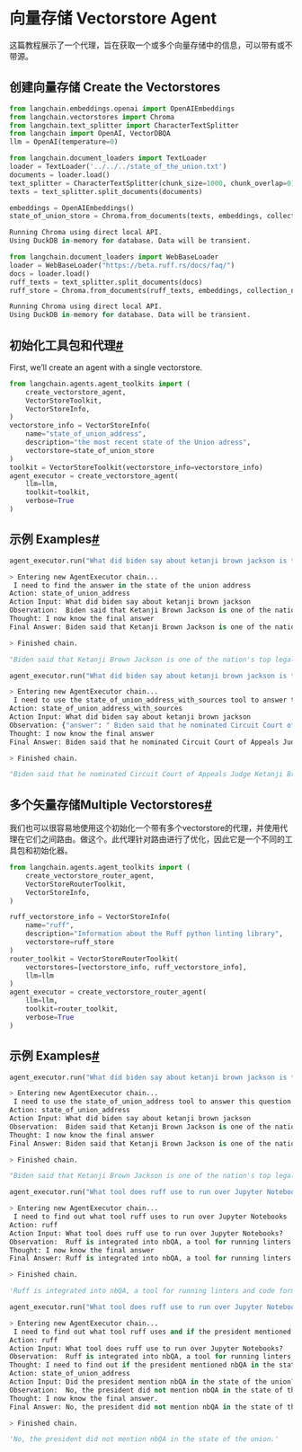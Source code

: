 
向量存储 Vectorstore Agent
======


这篇教程展示了一个代理，旨在获取一个或多个向量存储中的信息，可以带有或不带源。

创建向量存储 Create the Vectorstores
---------------------------------------------------------------


```   python
from langchain.embeddings.openai import OpenAIEmbeddings
from langchain.vectorstores import Chroma
from langchain.text_splitter import CharacterTextSplitter
from langchain import OpenAI, VectorDBQA
llm = OpenAI(temperature=0)

```



```   python
from langchain.document_loaders import TextLoader
loader = TextLoader('../../../state_of_the_union.txt')
documents = loader.load()
text_splitter = CharacterTextSplitter(chunk_size=1000, chunk_overlap=0)
texts = text_splitter.split_documents(documents)

embeddings = OpenAIEmbeddings()
state_of_union_store = Chroma.from_documents(texts, embeddings, collection_name="state-of-union")

```



```   python
Running Chroma using direct local API.
Using DuckDB in-memory for database. Data will be transient.

```



```   python
from langchain.document_loaders import WebBaseLoader
loader = WebBaseLoader("https://beta.ruff.rs/docs/faq/")
docs = loader.load()
ruff_texts = text_splitter.split_documents(docs)
ruff_store = Chroma.from_documents(ruff_texts, embeddings, collection_name="ruff")

```



```   python
Running Chroma using direct local API.
Using DuckDB in-memory for database. Data will be transient.

```


初始化工具包和代理[#](#initialize-toolkit-and-agent "Permalink to this headline")
-------------------------------------------------------------------------------------------

First, we’ll create an agent with a single vectorstore.


```   python
from langchain.agents.agent_toolkits import (
    create_vectorstore_agent,
    VectorStoreToolkit,
    VectorStoreInfo,
)
vectorstore_info = VectorStoreInfo(
    name="state_of_union_address",
    description="the most recent state of the Union adress",
    vectorstore=state_of_union_store
)
toolkit = VectorStoreToolkit(vectorstore_info=vectorstore_info)
agent_executor = create_vectorstore_agent(
    llm=llm,
    toolkit=toolkit,
    verbose=True
)

```


示例 Examples[#](#examples "Permalink to this headline")
---------------------------------------------------


```   python
agent_executor.run("What did biden say about ketanji brown jackson is the state of the union address?")

```



```   python
> Entering new AgentExecutor chain...
 I need to find the answer in the state of the union address
Action: state_of_union_address
Action Input: What did biden say about ketanji brown jackson
Observation:  Biden said that Ketanji Brown Jackson is one of the nation's top legal minds and that she will continue Justice Breyer's legacy of excellence.
Thought: I now know the final answer
Final Answer: Biden said that Ketanji Brown Jackson is one of the nation's top legal minds and that she will continue Justice Breyer's legacy of excellence.

> Finished chain.

```



```   python
"Biden said that Ketanji Brown Jackson is one of the nation's top legal minds and that she will continue Justice Breyer's legacy of excellence."

```



```   python
agent_executor.run("What did biden say about ketanji brown jackson is the state of the union address? List the source.")

```



```   python
> Entering new AgentExecutor chain...
 I need to use the state_of_union_address_with_sources tool to answer this question.
Action: state_of_union_address_with_sources
Action Input: What did biden say about ketanji brown jackson
Observation: {"answer": " Biden said that he nominated Circuit Court of Appeals Judge Ketanji Brown Jackson to the United States Supreme Court, and that she is one of the nation's top legal minds who will continue Justice Breyer's legacy of excellence.\n", "sources": "../../state_of_the_union.txt"}
Thought: I now know the final answer
Final Answer: Biden said that he nominated Circuit Court of Appeals Judge Ketanji Brown Jackson to the United States Supreme Court, and that she is one of the nation's top legal minds who will continue Justice Breyer's legacy of excellence. Sources: ../../state_of_the_union.txt

> Finished chain.

```



```   python
"Biden said that he nominated Circuit Court of Appeals Judge Ketanji Brown Jackson to the United States Supreme Court, and that she is one of the nation's top legal minds who will continue Justice Breyer's legacy of excellence. Sources: ../../state_of_the_union.txt"

```


多个矢量存储Multiple Vectorstores[#](#multiple-vectorstores "Permalink to this headline")
-----------------------------------------------------------------------------

我们也可以很容易地使用这个初始化一个带有多个vectorstore的代理，并使用代理在它们之间路由。做这个。此代理针对路由进行了优化，因此它是一个不同的工具包和初始化器。


```   python
from langchain.agents.agent_toolkits import (
    create_vectorstore_router_agent,
    VectorStoreRouterToolkit,
    VectorStoreInfo,
)

```



```   python
ruff_vectorstore_info = VectorStoreInfo(
    name="ruff",
    description="Information about the Ruff python linting library",
    vectorstore=ruff_store
)
router_toolkit = VectorStoreRouterToolkit(
    vectorstores=[vectorstore_info, ruff_vectorstore_info],
    llm=llm
)
agent_executor = create_vectorstore_router_agent(
    llm=llm,
    toolkit=router_toolkit,
    verbose=True
)

```


示例 Examples[#](#id1 "Permalink to this headline")
----------------------------------------------


```   python
agent_executor.run("What did biden say about ketanji brown jackson is the state of the union address?")

```



```   python
> Entering new AgentExecutor chain...
 I need to use the state_of_union_address tool to answer this question.
Action: state_of_union_address
Action Input: What did biden say about ketanji brown jackson
Observation:  Biden said that Ketanji Brown Jackson is one of the nation's top legal minds and that she will continue Justice Breyer's legacy of excellence.
Thought: I now know the final answer
Final Answer: Biden said that Ketanji Brown Jackson is one of the nation's top legal minds and that she will continue Justice Breyer's legacy of excellence.

> Finished chain.

```



```   python
"Biden said that Ketanji Brown Jackson is one of the nation's top legal minds and that she will continue Justice Breyer's legacy of excellence."

```



```   python
agent_executor.run("What tool does ruff use to run over Jupyter Notebooks?")

```



```   python
> Entering new AgentExecutor chain...
 I need to find out what tool ruff uses to run over Jupyter Notebooks
Action: ruff
Action Input: What tool does ruff use to run over Jupyter Notebooks?
Observation:  Ruff is integrated into nbQA, a tool for running linters and code formatters over Jupyter Notebooks. After installing ruff and nbqa, you can run Ruff over a notebook like so: > nbqa ruff Untitled.ipynb
Thought: I now know the final answer
Final Answer: Ruff is integrated into nbQA, a tool for running linters and code formatters over Jupyter Notebooks. After installing ruff and nbqa, you can run Ruff over a notebook like so: > nbqa ruff Untitled.ipynb

> Finished chain.

```



```   python
'Ruff is integrated into nbQA, a tool for running linters and code formatters over Jupyter Notebooks. After installing ruff and nbqa, you can run Ruff over a notebook like so: > nbqa ruff Untitled.ipynb'

```



```   python
agent_executor.run("What tool does ruff use to run over Jupyter Notebooks? Did the president mention that tool in the state of the union?")

```



```   python
> Entering new AgentExecutor chain...
 I need to find out what tool ruff uses and if the president mentioned it in the state of the union.
Action: ruff
Action Input: What tool does ruff use to run over Jupyter Notebooks?
Observation:  Ruff is integrated into nbQA, a tool for running linters and code formatters over Jupyter Notebooks. After installing ruff and nbqa, you can run Ruff over a notebook like so: > nbqa ruff Untitled.ipynb
Thought: I need to find out if the president mentioned nbQA in the state of the union.
Action: state_of_union_address
Action Input: Did the president mention nbQA in the state of the union?
Observation:  No, the president did not mention nbQA in the state of the union.
Thought: I now know the final answer.
Final Answer: No, the president did not mention nbQA in the state of the union.

> Finished chain.

```



```   python
'No, the president did not mention nbQA in the state of the union.'

```


